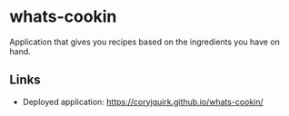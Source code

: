 # whats-cookin
Application that gives you recipes based on the ingredients you have on hand.

## Links
* Deployed application: https://coryjquirk.github.io/whats-cookin/
